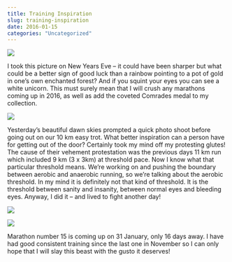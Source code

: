 ```yaml
---
title: Training Inspiration
slug: training-inspiration
date: 2016-01-15
categories: "Uncategorized"
---
```


<p><img src="https://res.cloudinary.com/dy6grlu8z/image/upload/v1558842001/rvayyjgz7v9ycrojj43s.jpg"/></p>
<p>I took this picture on New Years Eve – it could have been sharper but what could be a better sign of good luck than a rainbow pointing to a pot of gold in one’s own enchanted forest? And if you squint your eyes you can see a white unicorn. This must surely mean that I will crush any marathons coming up in 2016, as well as add the coveted Comrades medal to my collection.</p>
<p><img src="https://res.cloudinary.com/dy6grlu8z/image/upload/v1558842002/f7mpwtwd9rjaxereddid.jpg"/></p>
<p>Yesterday’s beautiful dawn skies prompted a quick photo shoot before going out on our 10 km easy trot. What better inspiration can a person have for getting out of the door? Certainly took my mind off my protesting glutes! The cause of their vehement protestation was the previous days 11 km run which included 9 km (3 x 3km) at threshold pace. Now I know what that particular threshold means. We’re working on and pushing the boundary between aerobic and anaerobic running, so we’re talking about the aerobic threshold. In my mind it is definitely not that kind of threshold. It is the threshold between sanity and insanity, between normal eyes and bleeding eyes. Anyway, I did it – and lived to fight another day!</p>
<p><img src="https://res.cloudinary.com/dy6grlu8z/image/upload/v1558842003/mxpwtazi2rt21aww1vg4.jpg"/></p>
<p><img src="https://res.cloudinary.com/dy6grlu8z/image/upload/v1558842004/shfmlftrekmezkvio9wb.jpg"/></p>
<p>Marathon number 15 is coming up on 31 January, only 16 days away. I have had good consistent training since the last one in November so I can only hope that I will slay this beast with the gusto it deserves!</p>



